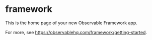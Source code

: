 # framework

This is the home page of your new Observable Framework app.

For more, see <https://observablehq.com/framework/getting-started>.
